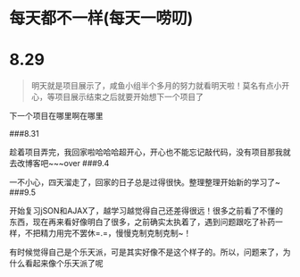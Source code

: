 # 每天都不一样(每天一唠叨)
# 8.29
>
>明天就是项目展示了，咸鱼小组半个多月的努力就看明天啦！莫名有点小开心，等项目展示结束之后就要开始想下一个项目了
>

下一个项目在哪里啊在哪里

###8.31
>
趁着项目弄完，我回家啦哈哈哈超开心，开心也不能忘记敲代码，没有项目那我就去改博客吧~~~over
###9.4
>
一不小心，四天溜走了，回家的日子总是过得很快。整理整理开始新的学习了~
###9.5
>
开始复习jSON和AJAX了，越学习越觉得自己还差得很远！很多之前看了不懂的东西，现在再来看好像明白了很多，之前确实太执着了，遇到问题跟吃了补药一样，不把精力用完不罢休=.=，慢慢克制克制克制~！
>
有时候觉得自己是个乐天派，可是其实好像不是这个样子的。所以，问题来了，为什么看起来像个乐天派了呢
